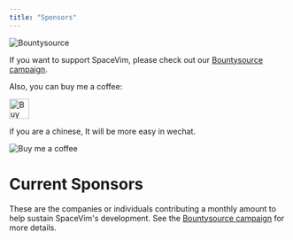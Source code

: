 ```yaml
---
title: "Sponsors"
---
```


![Bountysource](https://spacevim.org/img/bountysource.png)

If you want to support SpaceVim, please check out our [Bountysource campaign](https://www.bountysource.com/teams/spacevim).

Also, you can buy me a coffee:

<a href='https://ko-fi.com/A538L6H' target='_blank'><img height='36' style='border:0px;height:36px;' src='https://az743702.vo.msecnd.net/cdn/kofi4.png?v=f' border='0' alt='Buy Me a Coffee at ko-fi.com' /></a> 

if you are a chinese, It will be more easy in wechat.

![Buy me a coffee](https://spacevim.org/img/buy_me_a_coffee.png)

# Current Sponsors

These are the companies or individuals contributing a monthly amount to help sustain SpaceVim's development.
See the [Bountysource campaign](https://www.bountysource.com/teams/spacevim) for more details.


